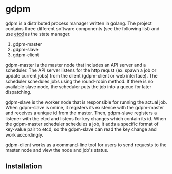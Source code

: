 # gdpm

gdpm is a distributed process manager written in golang. The project contains
three different software components (see the following list) and use [etcd](https://github.com/etcd-io/etcd) as the state manager.

1. gdpm-master
2. gdpm-slave
3. gdpm-client

gdpm-master is the master node that includes an API server and a scheduler. The API server listens for the http requst (ex. spawn a job or update current jobs) from the client (gdpm-client or web interface). The scheduler schedules jobs using the round-robin method. If there is no available slave node, the scheduler puts the job into a queue for later dispatching.

gdpm-slave is the worker node that is responsible for running the actual job. When gdpm-slave is online, it registers its existence with the gdpm-master and receives a unique id from the master. Then, gdpm-slave registers a listener with the etcd and listens for key changes which contain its id. When the gdpm-master scheduler schedules a job, it adds a specific format of key-value pair to etcd, so the gdpm-slave can read the key change and work accordingly.

gdpm-client works as a command-line tool for users to send requests to the master node and view the node and job's status.

## Installation
